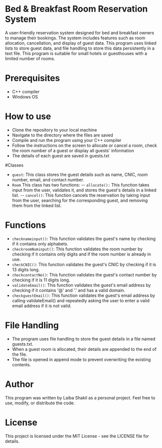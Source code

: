 # Bed & Breakfast Room Reservation System
A user-friendly reservation system designed for bed and breakfast owners to manage their bookings. The system includes features such as room allocation, cancellation, and display of guest data. This program uses linked lists to store guest data, and file handling to store this data persistently in a text file. This program is suitable for small hotels or guesthouses with a limited number of rooms.

# Prerequisites
- C++ compiler
- Windows OS

# How to use
- Clone the repository to your local machine
- Navigate to the directory where the files are saved
- Compile and run the program using your C++ compiler
- Follow the instructions on the screen to allocate or cancel a room, check the room number of a guest or display all guests' information
- The details of each guest are saved in guests.txt

#Classes
- `guest`: 
This class stores the guest details such as name, CNIC, room number, email, and contact number.
- `Room`
This class has two functions:
-- `allocate():` This function takes input from the user, validates it, and stores the guest's details in a linked list.
-- `cancel()`: This function cancels the reservation by taking input from the user, searching for the corresponding guest, and removing them from the linked list.

# Functions
- `checknameinput()`: This function validates the guest's name by checking if it contains only alphabets.
- `checkroomNuminput()`: This function validates the room number by checking if it contains only digits and if the room number is already in use.
- `checkCNIC()`: This function validates the guest's CNIC by checking if it is 13 digits long.
- `checkcontactNo()`: This function validates the guest's contact number by checking if it is 11 digits long.
- `validateEmail()`: This function validates the guest's email address by checking if it contains '@' and '.' and has a valid domain.
- `checkguestEmail()`: This function validates the guest's email address by calling validateEmail() and repeatedly asking the user to enter a valid email address if it is not valid.

# File Handling
- The program uses file handling to store the guest details in a file named guests.txt.
- When a guest room is allocated, their details are appended to the end of the file.
- The file is opened in append mode to prevent overwriting the existing contents.

# Author
This program was written by Laiba Shakil as a personal project. Feel free to use, modify, or distribute the code.

# License
This project is licensed under the MIT License - see the LICENSE file for details.
